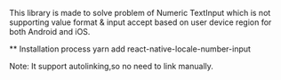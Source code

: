 This library is made to solve problem of Numeric TextInput which is not supporting value format & input accept based on user device region for both Android and iOS.

** Installation process
yarn add react-native-locale-number-input

Note: It support autolinking,so no need to link manually.